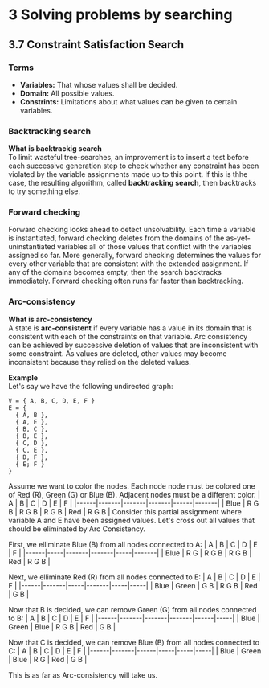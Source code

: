 # 3 Solving problems by searching

## 3.7 Constraint Satisfaction Search

### Terms
- **Variables:** That whose values shall be decided.
- **Domain:** All possible values.
- **Constrints:** Limitations about what values can be given to certain variables.

### Backtracking search

**What is backtrackig search**\
To limit wasteful tree-searches, an improvement is to insert a test before each successive generation step to check whether any constraint has been violated by the variable assignments made up to this point. If this is thhe case, the resulting algorithm, called **backtracking search**,  then backtracks to try something else.

### Forward checking 
Forward checking looks ahead to detect unsolvability. Each time a variable is instantiated, forward checking deletes from the domains of the as-yet-uninstantiated variables all of those values that conflict with the variables assigned so far. More generally, forward checking determines the values for every other variable that are consistent with the extended assignment. If any of the domains becomes empty, then the search backtracks immediately. Forward checking often runs far faster than backtracking.

### Arc-consistency
**What is arc-consistency**\
A state is **arc-consistent** if every variable has a value in its domain that is consistent with each of the constraints on that variable. Arc consistency can be achieved by successive deletion of values that are inconsistent with some constraint. As values are deleted, other values may become inconsistent because they relied on the deleted values.

**Example**\
Let's say we have the following undirected graph:
```
V = { A, B, C, D, E, F }
E = {
  { A, B },
  { A, E },
  { B, C },
  { B, E },
  { C, D },
  { C, E },
  { D, F },
  { E; F }
}
```
Assume we want to color the nodes. Each node node must be colored one of Red (R), Green (G) or Blue (B). Adjacent nodes must be a different color.
| A    | B     | C     | D     | E    | F     |
|------|-------|-------|-------|------|-------|
| Blue | R G B | R G B | R G B | Red  | R G B |
Consider this partial assignment where variable A and E have been assigned values. Let's cross out all values that should be eliminated by Arc Consistency.

First, we elliminate Blue (B) from all nodes connected to A:
| A    | B   | C     | D     | E   | F     |
|------|-----|-------|-------|-----|-------|
| Blue | R G | R G B | R G B | Red | R G B |

Next, we elliminate Red (R) from all nodes connected to E:
| A    | B     | C   | D     | E   | F   |
|------|-------|-----|-------|-----|-----|
| Blue | Green | G B | R G B | Red | G B |

Now that B is decided, we can remove Green (G) from all nodes connected to B:
| A    | B     | C     | D     | E    | F   |
|------|-------|-------|-------|------|-----|
| Blue | Green | Blue  | R G B | Red  | G B |

Now that C is decided, we can remove Blue (B) from all nodes connected to C:
| A    | B     | C    | D   | E   | F   |
|------|-------|------|-----|-----|-----|
| Blue | Green | Blue | R G | Red | G B |

This is as far as Arc-consistency will take us.